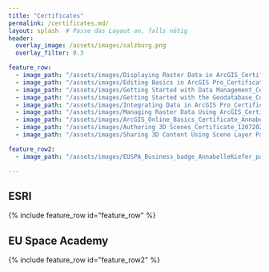 ```yaml
---
title: "Certificates"
permalink: /certificates.md/
layout: splash  # Passe das Layout an, falls nötig
header:
  overlay_image: /assets/images/salzburg.png
  overlay_filter: 0.3

feature_row:
  - image_path: "/assets/images/Displaying Raster Data in ArcGIS_Certificate_11122024_page-0001.jpg"
  - image_path: "/assets/images/Editing Basics in ArcGIS Pro_Certificate_11072024_page-0001.jpg"
  - image_path: "/assets/images/Getting Started with Data Management_Certificate_10152024_page-0001.jpg"
  - image_path: "/assets/images/Getting Started with the Geodatabase_Certificate_11052024_page-0001.jpg"
  - image_path: "/assets/images/Integrating Data in ArcGIS Pro_Certificate_10162024_page-0001.jpg"
  - image_path: "/assets/images/Managing Raster Data Using ArcGIS_Certificate_10242024_page-0001.jpg"
  - image_path: "/assets/images/ArcGIS_Online_Basics_Certificate_AnnabelleKiefer_page-0001.jpg"
  - image_path: "/assets/images/Authoring 3D Scenes_Certificate_12072024.jpg"
  - image_path: "/assets/images/Sharing 3D Content Using Scene Layer Packages_Certificate_12102024.jpg"

feature_row2:
  - image_path: "/assets/images/EUSPA_Business_badge_AnnabelleKiefer_page-0001.jpg" 

---
```


<!-- Überschrift für ESRI -->
<h2>ESRI</h2>
{% include feature_row id="feature_row" %}

<!-- Überschrift für EUSPA -->
<h2>EU Space Academy</h2>
{% include feature_row id="feature_row2" %}


